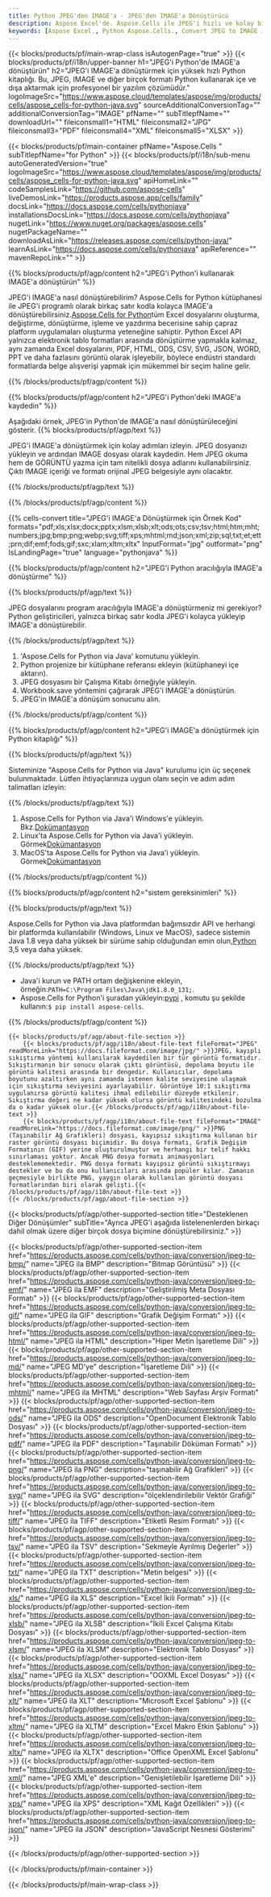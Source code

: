 ```yaml
---
title: Python JPEG'den IMAGE'a - JPEG'den IMAGE'a Dönüştürücü
description: Aspose Excel'de. Aspose.Cells ile JPEG'i hızlı ve kolay bir şekilde IMAGE'a dönüştürün. Python JPEG'i IMAGE'a dönüştürün. Python JPEG'i IMAGE'a kaydedin. Python'i kullanarak JPEG'i GÖRÜNTÜ olarak kaydedin.
keywords: [Aspose Excel., Python Aspose.Cells., Convert JPEG to IMAGE in Python., Save JPEG to IMAGE using Python., Python JPEG to IMAGE saveformat., JPEG to IMAGE Converter., Python Save JPEG as IMAGE]
---
```

{{< blocks/products/pf/main-wrap-class isAutogenPage="true" >}}
{{< blocks/products/pf/i18n/upper-banner h1="JPEG\'i Python\'de IMAGE\'a dönüştürün" h2="JPEG\'i IMAGE\'a dönüştürmek için yüksek hızlı Python kitaplığı. Bu, JPEG, IMAGE ve diğer birçok formatı Python kullanarak içe ve dışa aktarmak için profesyonel bir yazılım çözümüdür." logoImageSrc="https://www.aspose.cloud/templates/aspose/img/products/cells/aspose_cells-for-python-java.svg" sourceAdditionalConversionTag="" additionalConversionTag="IMAGE" pfName="" subTitlepfName="" downloadUrl="" fileiconsmall1="HTML" fileiconsmall2="JPG" fileiconsmall3="PDF" fileiconsmall4="XML" fileiconsmall5="XLSX" >}}

{{< blocks/products/pf/main-container pfName="Aspose.Cells " subTitlepfName="for Python" >}}
{{< blocks/products/pf/i18n/sub-menu autoGeneratedVersion="true" logoImageSrc="https://www.aspose.cloud/templates/aspose/img/products/cells/aspose_cells-for-python-java.svg" apiHomeLink="" codeSamplesLink="https://github.com/aspose-cells" liveDemosLink="https://products.aspose.app/cells/family" docsLink="https://docs.aspose.com/cells/pythonjava" installationsDocsLink="https://docs.aspose.com/cells/pythonjava" nugetLink="https://www.nuget.org/packages/aspose.cells" nugetPackageName="" downloadAsLink="https://releases.aspose.com/cells/python-java/" learnAsLink="https://docs.aspose.com/cells/pythonjava" apiReference="" mavenRepoLink="" >}}


{{% blocks/products/pf/agp/content h2="JPEG\'i Python\'i kullanarak IMAGE\'a dönüştürün" %}}

 JPEG'i IMAGE'a nasıl dönüştürebilirim? Aspose.Cells for Python kütüphanesi ile JPEG'i programlı olarak birkaç satır kodla kolayca IMAGE'a dönüştürebilirsiniz.[Aspose.Cells for Python](https://pypi.org/project/aspose-cells)tüm Excel dosyalarını oluşturma, değiştirme, dönüştürme, işleme ve yazdırma becerisine sahip çapraz platform uygulamaları oluşturma yeteneğine sahiptir. Python Excel API yalnızca elektronik tablo formatları arasında dönüştürme yapmakla kalmaz, aynı zamanda Excel dosyalarını, PDF, HTML, ODS, CSV, SVG, JSON, WORD, PPT ve daha fazlasını görüntü olarak işleyebilir, böylece endüstri standardı formatlarda belge alışverişi yapmak için mükemmel bir seçim haline gelir.
 
{{% /blocks/products/pf/agp/content %}}

{{% blocks/products/pf/agp/content h2="JPEG\'i Python\'deki IMAGE\'a kaydedin" %}}

Aşağıdaki örnek, JPEG'in Python'de IMAGE'a nasıl dönüştürüleceğini gösterir.
{{% blocks/products/pf/agp/text %}}

JPEG'i IMAGE'a dönüştürmek için kolay adımları izleyin. JPEG dosyanızı yükleyin ve ardından IMAGE dosyası olarak kaydedin. Hem JPEG okuma hem de GÖRÜNTÜ yazma için tam nitelikli dosya adlarını kullanabilirsiniz. Çıktı IMAGE içeriği ve formatı orijinal JPEG belgesiyle aynı olacaktır.

{{% /blocks/products/pf/agp/text %}}

{{% /blocks/products/pf/agp/content %}}

{{% cells-convert title="JPEG\'i IMAGE\'a Dönüştürmek için Örnek Kod" formats="pdf;xls;xlsx;docx;pptx;xlsm;xlsb;xlt;ods;ots;csv;tsv;html;htm;mht;numbers;jpg;bmp;png;webp;svg;tiff;xps;mhtml;md;json;xml;zip;sql;txt;et;ett;prn;dif;emf;fods;gif;sxc;xlam;xltm;xltx" InputFormat="jpg" outformat="png" IsLandingPage="true" language="pythonjava" %}}

{{% blocks/products/pf/agp/content h2="JPEG\'i Python aracılığıyla IMAGE\'a dönüştürme" %}}

{{% blocks/products/pf/agp/text %}}

JPEG dosyalarını program aracılığıyla IMAGE'a dönüştürmeniz mi gerekiyor? Python geliştiricileri, yalnızca birkaç satır kodla JPEG'i kolayca yükleyip IMAGE'a dönüştürebilir.

{{% /blocks/products/pf/agp/text %}}

1.  'Aspose.Cells for Python via Java' komutunu yükleyin.
1.  Python projenize bir kütüphane referansı ekleyin (kütüphaneyi içe aktarın).
1.  JPEG dosyasını bir Çalışma Kitabı örneğiyle yükleyin.
1.  Workbook.save yöntemini çağırarak JPEG'i IMAGE'a dönüştürün.
1.  JPEG'in IMAGE'a dönüşüm sonucunu alın.

{{% /blocks/products/pf/agp/content %}}

{{% blocks/products/pf/agp/content h2="JPEG\'i IMAGE\'a dönüştürmek için Python kitaplığı" %}}

{{% blocks/products/pf/agp/text %}}

Sisteminize "Aspose.Cells for Python via Java" kurulumu için üç seçenek bulunmaktadır. Lütfen ihtiyaçlarınıza uygun olanı seçin ve adım adım talimatları izleyin:

{{% /blocks/products/pf/agp/text %}}

1.  Aspose.Cells for Python via Java'i Windows'e yükleyin. Bkz.[Dokümantasyon](https://docs.aspose.com/cells/python-java/getting-started/#windows)
1.  Linux'ta Aspose.Cells for Python via Java'i yükleyin. Görmek[Dokümantasyon](https://docs.aspose.com/cells/python-java/getting-started/#linux)
1.  MacOS'ta Aspose.Cells for Python via Java'i yükleyin. Görmek[Dokümantasyon](https://docs.aspose.com/cells/python-java/getting-started/#macos)

{{% /blocks/products/pf/agp/content %}}

{{% blocks/products/pf/agp/content h2="sistem gereksinimleri" %}}

{{% blocks/products/pf/agp/text %}}

 Aspose.Cells for Python via Java platformdan bağımsızdır API ve herhangi bir platformda kullanılabilir (Windows, Linux ve MacOS), sadece sistemin Java 1.8 veya daha yüksek bir sürüme sahip olduğundan emin olun,[Python](https://www.python.org/downloads/) 3,5 veya daha yüksek.
 
{{% /blocks/products/pf/agp/text %}}

-  Java'i kurun ve PATH ortam değişkenine ekleyin, örneğin:<code>PATH=C:\Program Files\Java\jdk1.8.0_131;</code>.
-  Aspose.Cells for Python'i şuradan yükleyin:<a href="https://pypi.org/project/aspose-cells/">pypi</a> , komutu şu şekilde kullanın:<code>$ pip install aspose-cells</code>.

{{% /blocks/products/pf/agp/content %}}

<!-- aboutfile Starts -->
    {{< blocks/products/pf/agp/about-file-section >}}
        {{< blocks/products/pf/agp/i18n/about-file-text fileFormat="JPEG" readMoreLink="https://docs.fileformat.com/image/jpg/" >}}JPEG, kayıplı sıkıştırma yöntemi kullanılarak kaydedilen bir tür görüntü formatıdır. Sıkıştırmanın bir sonucu olarak çıktı görüntüsü, depolama boyutu ile görüntü kalitesi arasında bir dengedir. Kullanıcılar, depolama boyutunu azaltırken aynı zamanda istenen kalite seviyesine ulaşmak için sıkıştırma seviyesini ayarlayabilir. Görüntüye 10:1 sıkıştırma uygulanırsa görüntü kalitesi ihmal edilebilir düzeyde etkilenir. Sıkıştırma değeri ne kadar yüksek olursa görüntü kalitesindeki bozulma da o kadar yüksek olur.{{< /blocks/products/pf/agp/i18n/about-file-text >}}
        {{< blocks/products/pf/agp/i18n/about-file-text fileFormat="IMAGE" readMoreLink="https://docs.fileformat.com/image/png/" >}}PNG (Taşınabilir Ağ Grafikleri) dosyası, kayıpsız sıkıştırma kullanan bir raster görüntü dosyası biçimidir. Bu dosya formatı, Grafik Değişim Formatının (GIF) yerine oluşturulmuştur ve herhangi bir telif hakkı sınırlaması yoktur. Ancak PNG dosya formatı animasyonları desteklememektedir. PNG dosya formatı kayıpsız görüntü sıkıştırmayı destekler ve bu da onu kullanıcıları arasında popüler kılar. Zamanın geçmesiyle birlikte PNG, yaygın olarak kullanılan görüntü dosyası formatlarından biri olarak gelişti.{{< /blocks/products/pf/agp/i18n/about-file-text >}}
    {{< /blocks/products/pf/agp/about-file-section >}}
<!-- aboutfile Ends -->

{{< blocks/products/pf/agp/other-supported-section title="Desteklenen Diğer Dönüşümler" subTitle="Ayrıca JPEG\'i aşağıda listelenenlerden birkaçı dahil olmak üzere diğer birçok dosya biçimine dönüştürebilirsiniz." >}}

{{< blocks/products/pf/agp/other-supported-section-item href="https://products.aspose.com/cells/python-java/conversion/jpeg-to-bmp/" name="JPEG ila BMP" description="Bitmap Görüntüsü" >}}
{{< blocks/products/pf/agp/other-supported-section-item href="https://products.aspose.com/cells/python-java/conversion/jpeg-to-emf/" name="JPEG ila EMF" description="Geliştirilmiş Meta Dosyası Formatı" >}}
{{< blocks/products/pf/agp/other-supported-section-item href="https://products.aspose.com/cells/python-java/conversion/jpeg-to-gif/" name="JPEG ila GIF" description="Grafik Değişim Formatı" >}}
{{< blocks/products/pf/agp/other-supported-section-item href="https://products.aspose.com/cells/python-java/conversion/jpeg-to-html/" name="JPEG ila HTML" description="Hiper Metin İşaretleme Dili" >}}
{{< blocks/products/pf/agp/other-supported-section-item href="https://products.aspose.com/cells/python-java/conversion/jpeg-to-md/" name="JPEG MD\'ye" description="İşaretleme Dili" >}}
{{< blocks/products/pf/agp/other-supported-section-item href="https://products.aspose.com/cells/python-java/conversion/jpeg-to-mhtml/" name="JPEG ila MHTML" description="Web Sayfası Arşiv Formatı" >}}
{{< blocks/products/pf/agp/other-supported-section-item href="https://products.aspose.com/cells/python-java/conversion/jpeg-to-ods/" name="JPEG ila ODS" description="OpenDocument Elektronik Tablo Dosyası" >}}
{{< blocks/products/pf/agp/other-supported-section-item href="https://products.aspose.com/cells/python-java/conversion/jpeg-to-pdf/" name="JPEG ila PDF" description="Taşınabilir Döküman Formatı" >}}
{{< blocks/products/pf/agp/other-supported-section-item href="https://products.aspose.com/cells/python-java/conversion/jpeg-to-png/" name="JPEG ila PNG" description="taşınabilir Ağ Grafikleri" >}}
{{< blocks/products/pf/agp/other-supported-section-item href="https://products.aspose.com/cells/python-java/conversion/jpeg-to-svg/" name="JPEG ila SVG" description="ölçeklendirilebilir Vektör Grafiği" >}}
{{< blocks/products/pf/agp/other-supported-section-item href="https://products.aspose.com/cells/python-java/conversion/jpeg-to-tiff/" name="JPEG ila TIFF" description="Etiketli Resim Formatı" >}}
{{< blocks/products/pf/agp/other-supported-section-item href="https://products.aspose.com/cells/python-java/conversion/jpeg-to-tsv/" name="JPEG ila TSV" description="Sekmeyle Ayrılmış Değerler" >}}
{{< blocks/products/pf/agp/other-supported-section-item href="https://products.aspose.com/cells/python-java/conversion/jpeg-to-txt/" name="JPEG ila TXT" description="Metin belgesi" >}}
{{< blocks/products/pf/agp/other-supported-section-item href="https://products.aspose.com/cells/python-java/conversion/jpeg-to-xls/" name="JPEG ila XLS" description="Excel İkili Formatı" >}}
{{< blocks/products/pf/agp/other-supported-section-item href="https://products.aspose.com/cells/python-java/conversion/jpeg-to-xlsb/" name="JPEG ila XLSB" description="İkili Excel Çalışma Kitabı Dosyası" >}}
{{< blocks/products/pf/agp/other-supported-section-item href="https://products.aspose.com/cells/python-java/conversion/jpeg-to-xlsm/" name="JPEG ila XLSM" description="Elektronik Tablo Dosyası" >}}
{{< blocks/products/pf/agp/other-supported-section-item href="https://products.aspose.com/cells/python-java/conversion/jpeg-to-xlsx/" name="JPEG ila XLSX" description="OOXML Excel Dosyası" >}}
{{< blocks/products/pf/agp/other-supported-section-item href="https://products.aspose.com/cells/python-java/conversion/jpeg-to-xlt/" name="JPEG ila XLT" description="Microsoft Excel Şablonu" >}}
{{< blocks/products/pf/agp/other-supported-section-item href="https://products.aspose.com/cells/python-java/conversion/jpeg-to-xltm/" name="JPEG ila XLTM" description="Excel Makro Etkin Şablonu" >}}
{{< blocks/products/pf/agp/other-supported-section-item href="https://products.aspose.com/cells/python-java/conversion/jpeg-to-xltx/" name="JPEG ila XLTX" description="Office OpenXML Excel Şablonu" >}}
{{< blocks/products/pf/agp/other-supported-section-item href="https://products.aspose.com/cells/python-java/conversion/jpeg-to-xml/" name="JPEG XML\'e" description="Genişletilebilir İşaretleme Dili" >}}
{{< blocks/products/pf/agp/other-supported-section-item href="https://products.aspose.com/cells/python-java/conversion/jpeg-to-xps/" name="JPEG ila XPS" description="XML Kağıt Özellikleri" >}}
{{< blocks/products/pf/agp/other-supported-section-item href="https://products.aspose.com/cells/python-java/conversion/jpeg-to-json/" name="JPEG ila JSON" description="JavaScript Nesnesi Gösterimi" >}}

{{< /blocks/products/pf/agp/other-supported-section >}}

{{< /blocks/products/pf/main-container >}}
    
{{< /blocks/products/pf/main-wrap-class >}}
